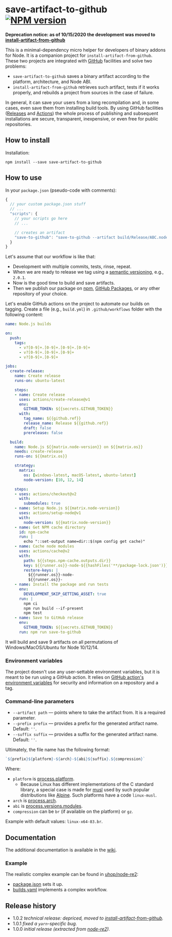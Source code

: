 # save-artifact-to-github [![NPM version][npm-img]][npm-url]

[npm-img]: https://img.shields.io/npm/v/save-artifact-to-github.svg
[npm-url]: https://npmjs.org/package/save-artifact-to-github

**Deprecation notice: as of 10/15/2020 the development was moved to [install-artifact-from-github](https://github.com/uhop/install-artifact-from-github)**

This is a minimal-dependency micro helper for developers of binary addons for Node.
It is a companion project for `install-artifact-from-github`.
These two projects are integrated with [GitHub](https://github.com/) facilities and solve two problems:

* `save-artifact-to-github` saves a binary artifact according to the platform, architecture, and Node ABI.
* `install-artifact-from-github` retrieves such artifact, tests if it works properly, and rebuilds a project from sources in the case of failure.

In general, it can save your users from a long recompilation and, in some cases, even save them from installing build tools.
By using GitHub facilities ([Releases](https://docs.github.com/en/github/administering-a-repository/about-releases)
and [Actions](https://github.com/features/actions)) the whole process of publishing and subsequent installations are secure,
transparent, inexpensive, or even free for public repositories.

## How to install

Installation:

```
npm install --save save-artifact-to-github
```

## How to use

In your `package.json` (pseudo-code with comments):

```js
{
  // your custom package.json stuff
  // ...
  "scripts": {
    // your scripts go here
    // ...

    // creates an artifact
    "save-to-github": "save-to-github --artifact build/Release/ABC.node",
  }
}
```

Let's assume that our workflow is like that:

* Development with multiple commits, tests, rinse, repeat.
* When we are ready to release we tag using a [semantic versioning](https://semver.org/), e.g., `2.0.1`.
* Now is the good time to build and save artifacts.
* Then we publish our package on [npm](https://www.npmjs.com/), [GitHub Packages](https://github.com/features/packages),
  or any other repository of your choice.

Let's enable GitHub actions on the project to automate our builds on tagging.
Create a file (e.g., `build.yml`) in `.github/workflows` folder with the following content:

```yml
name: Node.js builds

on:
  push:
    tags:
      - v?[0-9]+.[0-9]+.[0-9]+.[0-9]+
      - v?[0-9]+.[0-9]+.[0-9]+
      - v?[0-9]+.[0-9]+

jobs:
  create-release:
    name: Create release
    runs-on: ubuntu-latest

    steps:
    - name: Create release
      uses: actions/create-release@v1
      env:
        GITHUB_TOKEN: ${{secrets.GITHUB_TOKEN}}
      with:
        tag_name: ${{github.ref}}
        release_name: Release ${{github.ref}}
        draft: false
        prerelease: false

  build:
    name: Node.js ${{matrix.node-version}} on ${{matrix.os}}
    needs: create-release
    runs-on: ${{matrix.os}}

    strategy:
      matrix:
        os: [windows-latest, macOS-latest, ubuntu-latest]
        node-version: [10, 12, 14]

    steps:
    - uses: actions/checkout@v2
      with:
        submodules: true
    - name: Setup Node.js ${{matrix.node-version}}
      uses: actions/setup-node@v1
      with:
        node-version: ${{matrix.node-version}}
    - name: Get NPM cache directory
      id: npm-cache
      run: |
        echo "::set-output name=dir::$(npm config get cache)"
    - name: Cache node modules
      uses: actions/cache@v2
      with:
        path: ${{steps.npm-cache.outputs.dir}}
        key: ${{runner.os}}-node-${{hashFiles('**/package-lock.json')}}
        restore-keys: |
          ${{runner.os}}-node-
          ${{runner.os}}-
    - name: Install the package and run tests
      env:
        DEVELOPMENT_SKIP_GETTING_ASSET: true
      run: |
        npm ci
        npm run build --if-present
        npm test
    - name: Save to GitHub release
      env:
        GITHUB_TOKEN: ${{secrets.GITHUB_TOKEN}}
      run: npm run save-to-github
```

It will build and save 9 artifacts on all permutations of Windows/MacOS/Ubuntu for Node 10/12/14.

### Environment variables

The project doesn't use any user-settable environment variables, but
it is meant to be run using a GitHub action. It relies on
[GitHub action's environment variables](https://docs.github.com/en/actions/configuring-and-managing-workflows/using-environment-variables)
for security and information on a repository and a tag.

### Command-line parameters

* `--artifact path` &mdash; points where to take the artifact from. It is a required parameter.
* `--prefix prefix` &mdash; provides a prefix for the generated artifact name. Default: `''`.
* `--suffix suffix` &mdash; provides a suffix for the generated artifact name. Default: `''`.

Ultimately, the file name has the following format:

```js
`${prefix}${platform}-${arch}-${abi}${suffix}.${compression}`
```

Where:

* `platform` is [process.platform](https://nodejs.org/api/process.html#process_process_platform).
  * Because Linux has different implementations of the C standard library, a special case is made for
    [musl](https://musl.libc.org/) used by such popular distributions like [Alpine](https://alpinelinux.org/).
    Such platforms have a code `linux-musl`.
* `arch` is [process.arch](https://nodejs.org/api/process.html#process_process_arch).
* `abi` is [process.versions.modules](https://nodejs.org/api/process.html#process_process_versions).
* `compression` can be `br` (if available on the platform) or `gz`.

Example with default values: `linux-x64-83.br`.

## Documentation

The additional documentation is available in the [wiki](https://github.com/uhop/save-artifact-to-github/wiki).

### Example

The realistic complex example can be found in [uhop/node-re2](https://github.com/uhop/node-re2):

* [package.json](https://github.com/uhop/node-re2/blob/master/package.json) sets it up.
* [builds.yaml](https://github.com/uhop/node-re2/blob/master/.github/workflows/build.yml) implements a complex workflow.

## Release history

- 1.0.2 *technical release: depriced, moved to [install-artifact-from-github](https://github.com/uhop/install-artifact-from-github).*
- 1.0.1 *fixed a `yarn`-specific bug.*
- 1.0.0 *initial release (extracted from [node-re2](https://github.com/uhop/node-re2)).*

